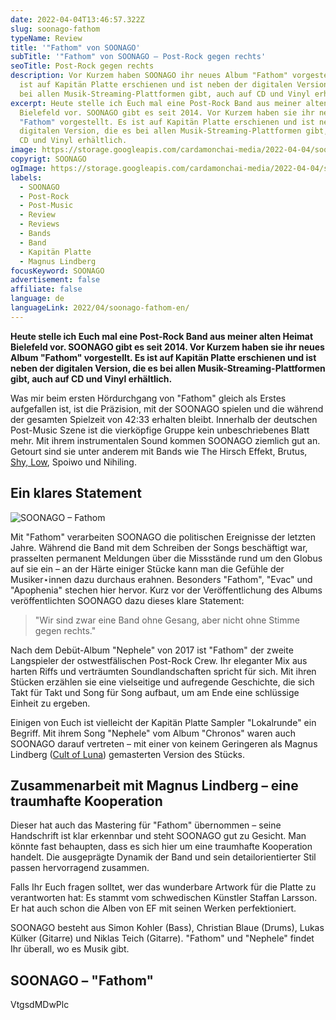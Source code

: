 ```yaml
---
date: 2022-04-04T13:46:57.322Z
slug: soonago-fathom
typeName: Review
title: '"Fathom" von SOONAGO'
subTitle: '"Fathom" von SOONAGO – Post-Rock gegen rechts'
seoTitle: Post-Rock gegen rechts
description: Vor Kurzem haben SOONAGO ihr neues Album "Fathom" vorgestellt. Es
  ist auf Kapitän Platte erschienen und ist neben der digitalen Version, die es
  bei allen Musik-Streaming-Plattformen gibt, auch auf CD und Vinyl erhältlich.
excerpt: Heute stelle ich Euch mal eine Post-Rock Band aus meiner alten Heimat
  Bielefeld vor. SOONAGO gibt es seit 2014. Vor Kurzem haben sie ihr neues Album
  "Fathom" vorgestellt. Es ist auf Kapitän Platte erschienen und ist neben der
  digitalen Version, die es bei allen Musik-Streaming-Plattformen gibt, auch auf
  CD und Vinyl erhältlich.
image: https://storage.googleapis.com/cardamonchai-media/2022-04-04/soonago-jpg-imagine-181818_21201f_1024_768/640.webp
copyrigt: SOONAGO
ogImage: https://storage.googleapis.com/cardamonchai-media/2022-04-04/soonago-fb-jpg-imagine-181818_232221_1200_628/640.webp
labels:
  - SOONAGO
  - Post-Rock
  - Post-Music
  - Review
  - Reviews
  - Bands
  - Band
  - Kapitän Platte
  - Magnus Lindberg
focusKeyword: SOONAGO
advertisement: false
affiliate: false
language: de
languageLink: 2022/04/soonago-fathom-en/
---
```

**Heute stelle ich Euch mal eine Post-Rock Band aus meiner alten Heimat Bielefeld vor. SOONAGO gibt es seit 2014. Vor Kurzem haben sie ihr neues Album "Fathom" vorgestellt. Es ist auf Kapitän Platte erschienen und ist neben der digitalen Version, die es bei allen Musik-Streaming-Plattformen gibt, auch auf CD und Vinyl erhältlich.**

Was mir beim ersten Hördurchgang von "Fathom" gleich als Erstes aufgefallen ist, ist die Präzision, mit der SOONAGO spielen und die während der gesamten Spielzeit von 42:33 erhalten bleibt. Innerhalb der deutschen Post-Music Szene ist die vierköpfige Gruppe kein unbeschriebenes Blatt mehr. Mit ihrem instrumentalen Sound kommen SOONAGO ziemlich gut an. Getourt sind sie unter anderem mit Bands wie The Hirsch Effekt, Brutus, [Shy, Low](/2021/10/shy-low-interview/), Spoiwo und Nihiling.

## Ein klares Statement

![SOONAGO – Fathom](https://storage.googleapis.com/cardamonchai-media/2022-04-04/soonago-fathom-png-imagine-d8c8a8_968773_1080_1080/640.webp "SOONAGO – Fathom")

Mit "Fathom" verarbeiten SOONAGO die politischen Ereignisse der letzten Jahre. Während die Band mit dem Schreiben der Songs beschäftigt war, prasselten permanent Meldungen über die Missstände rund um den Globus auf sie ein – an der Härte einiger Stücke kann man die Gefühle der Musiker⋆innen dazu durchaus erahnen. Besonders "Fathom", "Evac" und "Apophenia" stechen hier hervor. Kurz vor der Veröffentlichung des Albums veröffentlichten SOONAGO dazu dieses klare Statement:

> "Wir sind zwar eine Band ohne Gesang, aber nicht ohne Stimme gegen rechts."

Nach dem Debüt-Album "Nephele" von 2017 ist "Fathom" der zweite Langspieler der ostwestfälischen Post-Rock Crew. Ihr eleganter Mix aus harten Riffs und verträumten Soundlandschaften spricht für sich. Mit ihren Stücken erzählen sie eine vielseitige und aufregende Geschichte, die sich Takt für Takt und Song für Song aufbaut, um am Ende eine schlüssige Einheit zu ergeben.

Einigen von Euch ist vielleicht der Kapitän Platte Sampler "Lokalrunde" ein Begriff. Mit ihrem Song "Nephele" vom Album "Chronos" waren auch SOONAGO darauf vertreten – mit einer von keinem Geringeren als Magnus Lindberg ([Cult of Luna](/tag/cult-of-luna)) gemasterten Version des Stücks.

## Zusammenarbeit mit Magnus Lindberg – eine traumhafte Kooperation

Dieser  hat auch das Mastering für "Fathom" übernommen – seine Handschrift ist klar erkennbar und steht SOONAGO gut zu Gesicht. Man könnte fast behaupten, dass es sich hier um eine traumhafte Kooperation handelt. Die ausgeprägte Dynamik der Band und sein detailorientierter Stil passen hervorragend zusammen.

Falls Ihr Euch fragen solltet, wer das wunderbare Artwork für die Platte zu verantworten hat: Es stammt vom schwedischen Künstler Staffan Larsson. Er hat auch schon die Alben von EF mit seinen Werken perfektioniert.

SOONAGO besteht aus Simon Kohler (Bass), Christian Blaue (Drums), Lukas Külker (Gitarre) und Niklas Teich (Gitarre). "Fathom" und "Nephele" findet Ihr überall, wo es Musik gibt.

## SOONAGO – "Fathom"

VtgsdMDwPlc